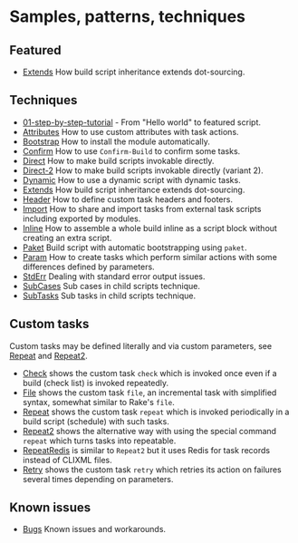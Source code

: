 # Samples, patterns, techniques

## Featured

- [Extends](Extends) How build script inheritance extends dot-sourcing.

## Techniques

- [01-step-by-step-tutorial](01-step-by-step-tutorial) - From "Hello world" to featured script.
- [Attributes](Attributes) How to use custom attributes with task actions.
- [Bootstrap](Bootstrap) How to install the module automatically.
- [Confirm](Confirm) How to use `Confirm-Build` to confirm some tasks.
- [Direct](Direct) How to make build scripts invokable directly.
- [Direct-2](Direct-2) How to make build scripts invokable directly (variant 2).
- [Dynamic](Dynamic) How to use a dynamic script with dynamic tasks.
- [Extends](Extends) How build script inheritance extends dot-sourcing.
- [Header](Header) How to define custom task headers and footers.
- [Import](Import) How to share and import tasks from external task scripts including exported by modules.
- [Inline](Inline) How to assemble a whole build inline as a script block without creating an extra script.
- [Paket](Paket) Build script with automatic bootstrapping using `paket`.
- [Param](Param) How to create tasks which perform similar actions with some differences defined by parameters.
- [StdErr](StdErr) Dealing with standard error output issues.
- [SubCases](SubCases) Sub cases in child scripts technique.
- [SubTasks](SubTasks) Sub tasks in child scripts technique.

## Custom tasks

Custom tasks may be defined literally and via custom parameters, see [Repeat](Repeat) and [Repeat2](Repeat2).

- [Check](Check) shows the custom task `check` which is invoked once even if a build (check list) is invoked repeatedly.
- [File](File) shows the custom task `file`, an incremental task with simplified syntax, somewhat similar to Rake's `file`.
- [Repeat](Repeat) shows the custom task `repeat` which is invoked periodically in a build script (schedule) with such tasks.
- [Repeat2](Repeat2) shows the alternative way with using the special command `repeat` which turns tasks into repeatable.
- [RepeatRedis](RepeatRedis) is similar to `Repeat2` but it uses Redis for task records instead of CLIXML files.
- [Retry](Retry) shows the custom task `retry` which retries its action on failures several times depending on parameters.

## Known issues

- [Bugs](Bugs) Known issues and workarounds.
